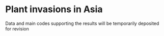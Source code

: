 # Plant invasions in Asia
Data and main codes supporting the results will be temporarily deposited for revision
